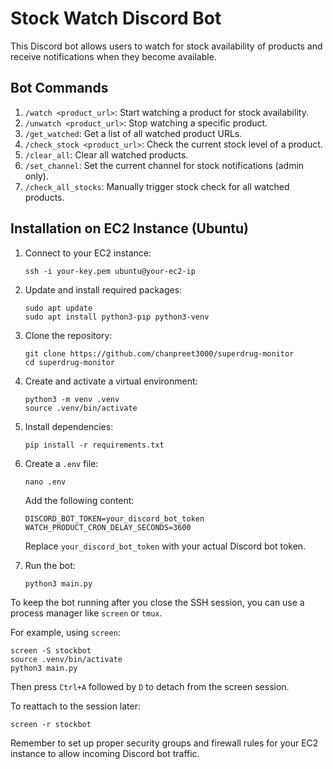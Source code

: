# Stock Watch Discord Bot

This Discord bot allows users to watch for stock availability of products and receive notifications when they become
available.

## Bot Commands

1. `/watch <product_url>`: Start watching a product for stock availability.
2. `/unwatch <product_url>`: Stop watching a specific product.
3. `/get_watched`: Get a list of all watched product URLs.
4. `/check_stock <product_url>`: Check the current stock level of a product.
5. `/clear_all`: Clear all watched products.
6. `/set_channel`: Set the current channel for stock notifications (admin only).
7. `/check_all_stocks`: Manually trigger stock check for all watched products.

## Installation on EC2 Instance (Ubuntu)

1. Connect to your EC2 instance:
   ```
   ssh -i your-key.pem ubuntu@your-ec2-ip
   ```

2. Update and install required packages:
   ```
   sudo apt update
   sudo apt install python3-pip python3-venv
   ```

3. Clone the repository:
   ```
   git clone https://github.com/chanpreet3000/superdrug-monitor
   cd superdrug-monitor
   ```

4. Create and activate a virtual environment:
   ```
   python3 -m venv .venv
   source .venv/bin/activate
   ```

5. Install dependencies:
   ```
   pip install -r requirements.txt
   ```

6. Create a `.env` file:
   ```
   nano .env
   ```
   Add the following content:
   ```
   DISCORD_BOT_TOKEN=your_discord_bot_token
   WATCH_PRODUCT_CRON_DELAY_SECONDS=3600
   ```
   Replace `your_discord_bot_token` with your actual Discord bot token.

7. Run the bot:
   ```
   python3 main.py
   ```

To keep the bot running after you close the SSH session, you can use a process manager like `screen` or `tmux`.

For example, using `screen`:

```
screen -S stockbot
source .venv/bin/activate
python3 main.py
```

Then press `Ctrl+A` followed by `D` to detach from the screen session.

To reattach to the session later:

```
screen -r stockbot
```

Remember to set up proper security groups and firewall rules for your EC2 instance to allow incoming Discord bot
traffic.